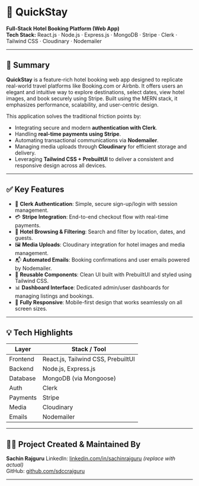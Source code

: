 # 🏨 QuickStay

**Full-Stack Hotel Booking Platform (Web App)**  
**Tech Stack:** React.js · Node.js · Express.js · MongoDB · Stripe · Clerk · Tailwind CSS · Cloudinary · Nodemailer

---


## 🧾 Summary

**QuickStay** is a feature-rich hotel booking web app designed to replicate real-world travel platforms like Booking.com or Airbnb. It offers users an elegant and intuitive way to explore destinations, select dates, view hotel images, and book securely using Stripe. Built using the MERN stack, it emphasizes performance, scalability, and user-centric design.

This application solves the traditional friction points by:

- Integrating secure and modern **authentication with Clerk**.
- Handling **real-time payments using Stripe**.
- Automating transactional communications via **Nodemailer**.
- Managing media uploads through **Cloudinary** for efficient storage and delivery.
- Leveraging **Tailwind CSS + PrebuiltUI** to deliver a consistent and responsive design across all devices.

---

## ✅ Key Features

- 🔐 **Clerk Authentication**: Simple, secure sign-up/login with session management.
- 💳 **Stripe Integration**: End-to-end checkout flow with real-time payments.
- 🏨 **Hotel Browsing & Filtering**: Search and filter by location, dates, and guests.
- 🖼️ **Media Uploads**: Cloudinary integration for hotel images and media management.
- 📬 **Automated Emails**: Booking confirmations and user emails powered by Nodemailer.
- 🧩 **Reusable Components**: Clean UI built with PrebuiltUI and styled using Tailwind CSS.
- 📊 **Dashboard Interface**: Dedicated admin/user dashboards for managing listings and bookings.
- 📱 **Fully Responsive**: Mobile-first design that works seamlessly on all screen sizes.

---

## 💡 Tech Highlights

| Layer      | Stack / Tool            |
|------------|--------------------------|
| Frontend   | React.js, Tailwind CSS, PrebuiltUI |
| Backend    | Node.js, Express.js       |
| Database   | MongoDB (via Mongoose)    |
| Auth       | Clerk                     |
| Payments   | Stripe                    |
| Media      | Cloudinary                |
| Emails     | Nodemailer                |

---

## 👨‍💻 Project Created & Maintained By

**Sachin Rajguru**
LinkedIn: [linkedin.com/in/sachinrajguru](https://linkedin.com/in/sachinrajguru) *(replace with actual)*  
GitHub: [github.com/sdccrajguru](https://github.com/sdccrajguru)

---

